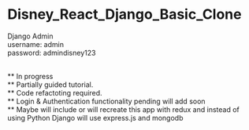 # Disney_React_Django_Basic_Clone

Django Admin<br>
username: admin<br>
password: admindisney123<br><br>

** In progress <br/>
** Partially guided tutorial.<br/>
** Code refactoting required.<br/>
** Login & Authentication functionality pending will add soon<br>
** Maybe will include or will recreate this app with redux and instead of using Python Django will use express.js and mongodb<br>
